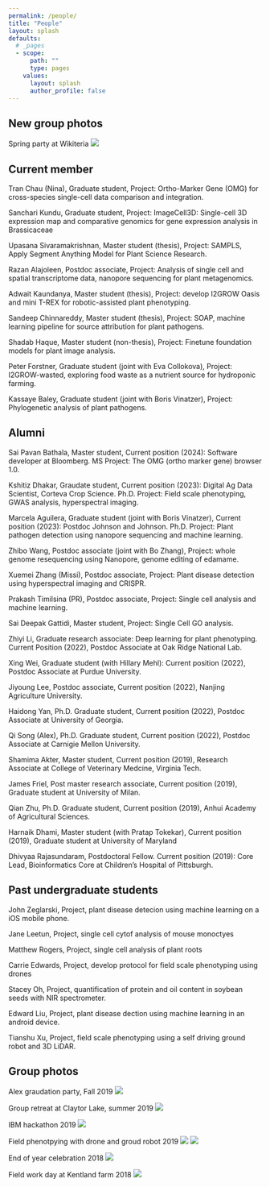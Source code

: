 ```yaml
---
permalink: /people/
title: "People"
layout: splash
defaults:
  # _pages
  - scope:
      path: ""
      type: pages
    values:
      layout: splash
      author_profile: false
---
```


## New group photos
Spring party at Wikiteria
![](/assets/images/group/Wikiteria_20240415.jpg)

## Current member

Tran Chau (Nina), Graduate student, Project: Ortho-Marker Gene (OMG) for cross-species single-cell data comparison and integration. 

Sanchari Kundu, Graduate student, Project: ImageCell3D: Single-cell 3D expression map and comparative genomics for gene expression analysis in Brassicaceae

Upasana Sivaramakrishnan, Master student (thesis), Project: SAMPLS, Apply Segment Anything Model for Plant Science Research. 

Razan Alajoleen, Postdoc associate, Project: Analysis of single cell and spatial transcriptome data, nanopore sequencing for plant metagenomics. 

Adwait Kaundanya, Master student (thesis), Project: develop I2GROW Oasis and mini T-REX for robotic-assisted plant phenotyping. 

Sandeep Chinnareddy, Master student (thesis), Project: SOAP, machine learning pipeline for source attribution for plant pathogens.

Shadab Haque,  Master student (non-thesis), Project: Finetune foundation models for plant image analysis. 

Peter Forstner, Graduate student (joint with Eva Collokova), Project: I2GROW-wasted, exploring food waste as a nutrient source for hydroponic farming. 

Kassaye Baley, Graduate student (joint with Boris Vinatzer), Project: Phylogenetic analysis of plant pathogens. 



## Alumni 

Sai Pavan Bathala, Master student, Current position (2024): Software developer at Bloomberg. MS Project: The OMG (ortho marker gene) browser 1.0.  

Kshitiz Dhakar, Graudate student, Current position (2023): Digital Ag Data Scientist, Corteva Crop Science. Ph.D. Project: Field scale phenotyping, GWAS analysis, hyperspectral imaging. 

Marcela Aguilera, Graduate student (joint with Boris Vinatzer), Current position (2023): Postdoc Johnson and Johnson. Ph.D. Project: Plant pathogen detection using nanopore sequencing and machine learning.

Zhibo Wang, Postdoc associate (joint with Bo Zhang), Project: whole genome resequencing using Nanopore, genome editing of edamame.

Xuemei Zhang (Missi), Postdoc associate, Project: Plant disease detection using hyperspectral imaging and CRISPR.

Prakash Timilsina (PR),  Postdoc associate, Project: Single cell analysis and machine learning.

Sai Deepak Gattidi, Master student, Project: Single Cell GO analysis.

Zhiyi Li, Graduate research associate: Deep learning for plant phenotyping. Current Position (2022), Postdoc Associate at Oak Ridge National Lab.

Xing Wei, Graduate student (with Hillary Mehl): Current position (2022), Postdoc Associate at Purdue University.

Jiyoung Lee, Postdoc associate, Current position (2022), Nanjing Agriculture University. 

Haidong Yan, Ph.D. Graduate student, Current position (2022), Postdoc Associate at University of Georgia.

Qi Song (Alex), Ph.D. Graduate student, Current position (2022), Postdoc Associate at Carnigie Mellon University.

Shamima Akter, Master student, Current position (2019), Research Associate at College of Veterinary Medcine, Virginia Tech.

James Friel, Post master research associate, Current position (2019), Graduate student at University of Milan.

Qian Zhu, Ph.D. Graduate student, Current position (2019), Anhui Academy of Agricultural Sciences.

Harnaik Dhami, Master student (with Pratap Tokekar), Current position (2019), Graduate student at University of Maryland

Dhivyaa Rajasundaram, Postdoctoral Fellow. Current position (2019): Core Lead, Bioinformatics Core at Children’s Hospital of Pittsburgh.

## Past undergraduate students

John Zeglarski, Project, plant disease detecion using machine learning on a iOS mobile phone. 

Jane Leetun, Project, single cell cytof analysis of mouse monoctyes

Matthew Rogers, Project, single cell analysis of plant roots

Carrie Edwards, Project, develop protocol for field scale phenotyping using drones

Stacey Oh, Project, quantification of protein and oil content in soybean seeds with NIR spectrometer. 

Edward Liu, Project, plant disease dection using machine learning in an android device. 

Tianshu Xu, Project, field scale phenotyping using a self driving ground robot and 3D LiDAR.

## Group photos
Alex graudation party, Fall 2019
![](/assets/images/group/AlexFarewell_2019.jpg)

Group retreat at Claytor Lake, summer 2019
![](/assets/images/group/GroupJune2019.jpg)

IBM hackathon 2019
![](/assets/images/group/IBMHackathon_April2019.jpg)

Field phenotpying with drone and groud robot 2019
![](/assets/images/group/QianAndJames_withDrone.jpg)
![](/assets/images/group/Harnaik_2019_withRobot.jpg)

End of year celebration 2018
![](/assets/images/group/GroupDec2018.jpg)

Field work day at Kentland farm 2018
![](/assets/images/group/FieldDayKentland2018.jpg)


